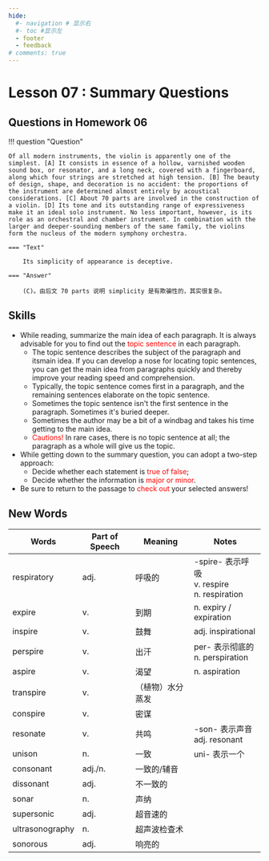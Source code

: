 ```yaml
---
hide:
  #- navigation # 显示右
  #- toc #显示左
  - footer
  - feedback
# comments: true
---  
```


# Lesson 07 : Summary Questions

## Questions in Homework 06

!!! question "Question"

	Of all modern instruments, the violin is apparently one of the simplest. [A] It consists in essence of a hollow, varnished wooden sound box, or resonator, and a long neck, covered with a fingerboard, along which four strings are stretched at high tension. [B] The beauty of design, shape, and decoration is no accident: the proportions of the instrument are determined almost entirely by acoustical considerations. [C] About 70 parts are involved in the construction of a violin. [D] Its tone and its outstanding range of expressiveness make it an ideal solo instrument. No less important, however, is its role as an orchestral and chamber instrument. In combination with the larger and deeper-sounding members of the same family, the violins form the nucleus of the modern symphony orchestra.
	
	=== "Text"
	
		Its simplicity of appearance is deceptive.
	
	=== "Answer"
	
		(C)。由后文 70 parts 说明 simplicity 是有欺骗性的，其实很复杂。

## Skills

- While reading, summarize the main idea of each paragraph. It is always advisable for you to find out the <font color="red">topic sentence</font> in each paragraph.
	- The topic sentence describes the subject of the paragraph and itsmain idea. lf you can develop a nose for locating topic sentences, you can get the main idea from paragraphs quickly and thereby improve your reading speed and comprehension.
	- Typically, the topic sentence comes first in a paragraph, and the remaining sentences elaborate on the topic sentence.
	- Sometimes the topic sentence isn't the first sentence in the paragraph. Sometimes it's buried deeper.
	- Sometimes the author may be a bit of a windbag and takes his time getting to the main idea.
	- <font color="red">Cautions!</font> In rare cases, there is no topic sentence at all; the paragraph as a whole will give us the topic.
- While getting down to the summary question, you can adopt a two-step approach: 
	- Decide whether each statement is <font color="red">true of false</font>;
	- Decide whether the information is <font color="red">major or minor</font>.
- Be sure to return to the passage to <font color="red">check out</font> your selected answers!

## New Words

| **Words**       | **Part of Speech** | **Meaning** | **Notes**                                    |
| --------------- | ------------------ | ----------- | -------------------------------------------- |
| respiratory     | adj.               | 呼吸的         | -spire- 表示呼吸<br>v. respire<br>n. respiration |
| expire          | v.                 | 到期          | n. expiry / expiration                       |
| inspire         | v.                 | 鼓舞          | adj. inspirational                           |
| perspire        | v.                 | 出汗          | per- 表示彻底的<br>n. perspiration                |
| aspire          | v.                 | 渴望          | n. aspiration                                |
| transpire       | v.                 | （植物）水分蒸发    |                                              |
| conspire        | v.                 | 密谋          |                                              |
| resonate        | v.                 | 共鸣          | -son- 表示声音<br>adj. resonant                  |
| unison          | n.                 | 一致          | uni- 表示一个                                    |
| consonant       | adj./n.            | 一致的/辅音      |                                              |
| dissonant       | adj.               | 不一致的        |                                              |
| sonar           | n.                 | 声纳          |                                              |
| supersonic      | adj.               | 超音速的        |                                              |
| ultrasonography | n.                 | 超声波检查术      |                                              |
| sonorous        | adj.               | 响亮的         |                                              |

